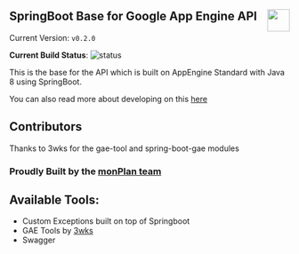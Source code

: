 SpringBoot Base for Google App Engine API
<img src="https://avatars2.githubusercontent.com/u/22784829?v=4" height="40em" style="float: right" />
---

Current Version: `v0.2.0`

**Current Build Status**: ![status](https://circleci.com/gh/MonashUnitPlanner/springboot-base-gae-java8.png?circle-token=:circle-token)

This is the base for the API which is built on AppEngine Standard with Java 8 using SpringBoot.

You can also read more about developing on this [here](https://monashunitplanner.github.io/springboot-base-gae-java8/#/)

## Contributors
Thanks to 3wks for the gae-tool and spring-boot-gae modules

### Proudly Built by the [monPlan team](https://monashunitplanner.github.io)

## Available Tools:
- Custom Exceptions built on top of Springboot
- GAE Tools by [3wks](https://github.com/3wks)
- Swagger

